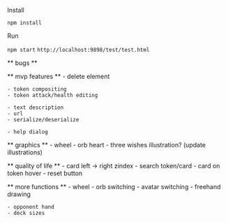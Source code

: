 Install

``npm install``

Run

``npm start``
``http://localhost:9898/test/test.html``

** bugs **


** mvp features **
	- delete element

	- token compositing
	- token attack/health editing

	- text description
	- url
	- serialize/deserialize

	- help dialog

** graphics **
	- wheel
	- orb heart
	- three wishes illustration? (update illustrations)

** quality of life **
	- card left -> right zindex
	- search token/card
	- card on token hover
	- reset button

** more functions **
	- wheel
	- orb switching
	- avatar switching
	- freehand drawing

	- opponent hand
	- deck sizes